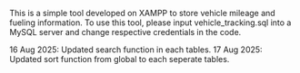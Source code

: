 This is a simple tool developed on XAMPP to store vehicle mileage and fueling information. To use this tool, please input vehicle_tracking.sql into a MySQL server and change respective credentials in the code.

16 Aug 2025: Updated search function in each tables.
17 Aug 2025: Updated sort function from global to each seperate tables.
